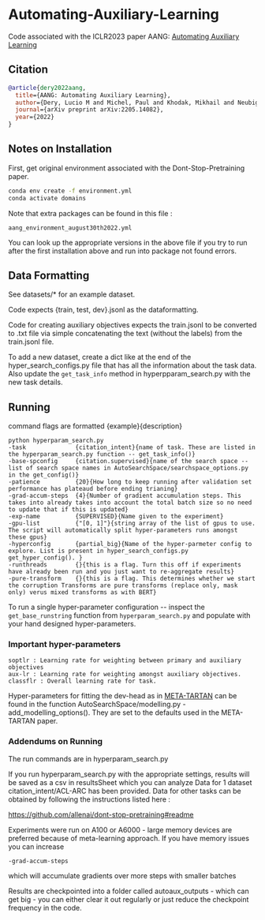 # Automating-Auxiliary-Learning
Code associated with the ICLR2023 paper AANG: [Automating Auxiliary Learning](https://openreview.net/forum?id=vtVDI3w_BLL)

## Citation


```bibtex
@article{dery2022aang,
  title={AANG: Automating Auxiliary Learning},
  author={Dery, Lucio M and Michel, Paul and Khodak, Mikhail and Neubig, Graham and Talwalkar, Ameet},
  journal={arXiv preprint arXiv:2205.14082},
  year={2022}
}
```

## Notes on Installation

First, get original environment associated with the Dont-Stop-Pretraining paper.
```bash
conda env create -f environment.yml
conda activate domains
```
Note that extra packages can be found in this file :
```
aang_environment_august30th2022.yml
```
You can look up the appropriate versions in the above file if you try to run after the first installation above and run into package not found errors.

## Data Formatting
See datasets/* for an example dataset.

Code expects {train, test, dev}.jsonl as the dataformatting.

Code for creating auxiliary objectives expects the train.jsonl to be converted to .txt file via simple concatenating the text (without the labels) from the train.jsonl file.

To add a new dataset, create a dict like at the end of the hyper_search_configs.py file that has all the information about the task data. Also update the `get_task_info` method in hyperpparam_search.py with the new task details.


## Running
command flags are formatted {example}{description}

```
python hyperparam_search.py
-task              {citation_intent}{name of task. These are listed in the hyperparam_search.py function -- get_task_info()}
-base-spconfig     {citation.supervised}{name of the search space -- list of search space names in AutoSearchSpace/searchspace_options.py in the get_config()}       
-patience          {20}{How long to keep running after validation set performance has plateaud before ending trianing} 
-grad-accum-steps  {4}{Number of gradient accumulation steps. This takes into already takes into account the total batch size so no need to update that if this is updated}
-exp-name          {SUPERVISED}{Name given to the experiment}
-gpu-list          {"[0, 1]"}{string array of the list of gpus to use. The script will automatically split hyper-parameters runs amongst these gpus} 
-hyperconfig       {partial_big}{Name of the hyper-parmeter config to explore. List is present in hyper_search_configs.py get_hyper_config(). }
-runthreads        {}{this is a flag. Turn this off if experiments have already been run and you just want to re-aggregate results}
-pure-transform    {}{this is a flag. This determines whether we start the corruption Transforms are pure transforms (replace only, mask only) verus mixed transforms as with BERT}
```
To run a single hyper-parameter configuration -- inspect the `get_base_runstring` function from  `hyperparam_search.py` and populate with your hand designed hyper-parameters.

### Important hyper-parameters
```
soptlr : Learning rate for weighting between primary and auxiliary objectives
aux-lr : Learning rate for weighting amongst auxiliary objectives. 
classflr : Overall learning rate for task.
```
Hyper-parameters for fitting the dev-head as in [META-TARTAN](https://arxiv.org/abs/2109.07437) can be found in the function AutoSearchSpace/modelling.py - add_modelling_options(). They are set to the defaults used in the META-TARTAN paper. 


### Addendums on Running
The run commands are in hyperparam_search.py

If you run hyperparam_search.py with the appropriate settings, results will be saved as a csv in resultsSheet which you can analyze
Data for 1 dataset citation_intent/ACL-ARC has been provided. Data for other tasks can be obtained by following the instructions listed here : 

https://github.com/allenai/dont-stop-pretraining#readme
 
Experiments were run on A100 or A6000 - large memory devices are preferred because of meta-learning approach. If you have memory issues you can increase 

`-grad-accum-steps`

which will accumulate gradients over more steps with smaller batches

Results are checkpointed into a folder called autoaux_outputs - which can get big - you can either clear it out regularly or just reduce the checkpoint frequency in the code.
